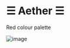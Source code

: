 # ☰ Aether ☰
Red colour palette

![image](https://github.com/user-attachments/assets/622f69ca-f3ff-46a2-8ad9-4a1ac592e2e4)

